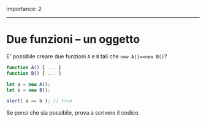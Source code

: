 importance: 2

---

# Due funzioni – un oggetto

E' possibile creare due funzioni `A` e `B` tali che `new A()==new B()`?

```js no-beautify
function A() { ... }
function B() { ... }

let a = new A();
let b = new B();

alert( a == b ); // true
```

Se pensi che sia possibile, prova a scrivere il codice.
